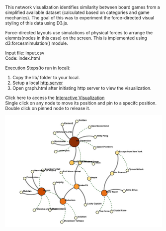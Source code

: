 This network visualization identifies similarity between board games from a simplified available dataset (calculated based on categories and game mechanics). The goal of this was to experiment the force-directed visual styling of this data using D3.js.  

Force-directed layouts use simulations of physical forces to arrange the elemnts(nodes in this case) on the screen. This is implemented using d3.forcesmimulation() module.  

Input file: input.csv  
Code: index.html  

Execution Steps(to run in local):    
1) Copy the lib/ folder to your local.
2) Setup a local [http.server](https://ryanblunden.com/create-a-http-server-with-one-command-thanks-to-python-29fcfdcd240e)
3) Open graph.html after initiating http server to view the visualization.

Click here to access the [Interactive Visualization](https://gmadhu89.github.io/force-directed-graph-d3/)  
Single click on any node to move its position and pin to a specifc position.  
Double click on pinned node to release it.  

![Snapshot of Visualization](https://github.com/gmadhu89/force-directed-graph-d3/blob/main/force-graph.JPG?raw=true "Snapshot of Visualization")
